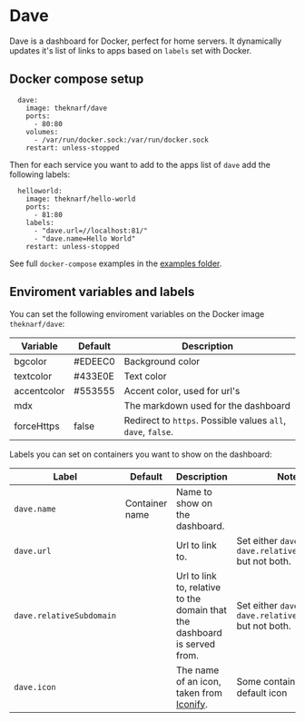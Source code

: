 # Dave

Dave is a dashboard for Docker, perfect for home servers. It dynamically updates it's list of links to apps based on `labels` set with Docker.

## Docker compose setup

```
  dave:
    image: theknarf/dave
    ports:
      - 80:80
    volumes:
      - /var/run/docker.sock:/var/run/docker.sock
    restart: unless-stopped
```

Then for each service you want to add to the apps list of `dave` add the following labels:

```
  helloworld:
    image: theknarf/hello-world
    ports:
      - 81:80
    labels:
      - "dave.url=//localhost:81/"
      - "dave.name=Hello World"
    restart: unless-stopped
```

See full `docker-compose` examples in the [examples folder](./examples).

## Enviroment variables and labels

You can set the following enviroment variables on the Docker image `theknarf/dave`:

Variable|Default|Description
--------|-------|-----------
bgcolor|#EDEEC0|Background color
textcolor|#433E0E|Text color
accentcolor|#553555|Accent color, used for url's
mdx||The markdown used for the dashboard
forceHttps|false|Redirect to `https`. Possible values `all`, `dave`, `false`.

Labels you can set on containers you want to show on the dashboard:

Label|Default|Description|Note
-----|-------|-----------|----
`dave.name`|Container name|Name to show on the dashboard.|
`dave.url`||Url to link to.|Set either `dave.url` or `dave.relativeSubdomain` but not both.
`dave.relativeSubdomain`||Url to link to, relative to the domain that the dashboard is served from.|Set either `dave.url` or `dave.relativeSubdomain` but not both.
`dave.icon`||The name of an icon, taken from [Iconify](https://iconify.design/).|Some containers have default icon

